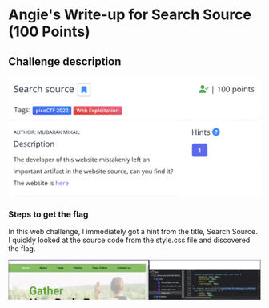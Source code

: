<h1> Angie's Write-up for Search Source (100 Points) </h1>

<h2>Challenge description</h2>

<img width="700" alt="web exploitation challenge" src="https://github.com/angietechcafe/CTFWriteUps/blob/main/PicoCTF/Web%20Exploitation/Search%20Source%20Description.png?raw=true">

<h3>Steps to get the flag</h3>

<p> In this web challenge, I immediately got a hint from the title, Search Source. I quickly looked at the source code from the style.css file and discovered the flag. </p>

<img width="700" alt="search_source_one" src="https://github.com/angietechcafe/CTFWriteUps/blob/main/PicoCTF/Web%20Exploitation/Search%20Source_One.png?raw=true">
